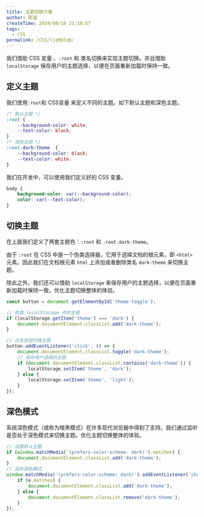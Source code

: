 ```yaml
---
title: 主题切换方案
author: 耶温
createTime: 2024/08/16 21:18:57
tags:
  - CSS
permalink: /CSS/ljq9blqb/
---
```


我们借助  CSS 变量 、`:root` 和 类名切换来实现主题切换。并且借助 `localStorage` 保存用户的主题选择，以便在页面重新加载时保持一致。


##  定义主题

我们使用`:root`和 CSS变量 来定义不同的主题。如下默认主题和深色主题。

```css
/* 默认主题 */
:root {
    --background-color: white;
    --text-color: black;
}
/* 深色主题 */
:root.dark-theme  {
    --background-color: black;
    --text-color: white;
}
```
我们在开发中，可以使用我们定义好的 CSS 变量。

```css
body {
    background-color: var(--background-color);
    color: var(--text-color);
}   
```


## 切换主题

在上面我们定义了两套主题色：`:root` 和 `.root.dark-theme`。

由于 `:root` 在 CSS 中是一个伪类选择器，它用于选择文档的根元素，即 `<html>` 元素。因此我们在文档根元素 `html` 上添加或者删除类名 `dark-theme` 来切换主题。

除此之外，我们还可以借助 `localStorage` 来保存用户的主题选择，以便在页面重新加载时保持一致。优化主题切换整体的体验。


```js
const button = document.getElementById('theme-toggle');

// 检查 localStorage 中的主题
if (localStorage.getItem('theme') === 'dark') {
    document.documentElement.classList.add('dark-theme');
}

// 点击按钮切换主题
button.addEventListener('click', () => {
    document.documentElement.classList.toggle('dark-theme');
    // 保存用户选择的主题
    if (document.documentElement.classList.contains('dark-theme')) {
        localStorage.setItem('theme', 'dark');
    } else {
        localStorage.setItem('theme', 'light');
    }
});
```


## 


## 深色模式

系统深色模式（或称为暗黑模式）在许多现代浏览器中得到了支持。我们通过监听是否处于深色模式来切换主题。优化主题切换整体的体验。

```js
// 设置默认主题
if (window.matchMedia('(prefers-color-scheme: dark)').matches) {
    document.documentElement.classList.add('dark-theme');
}
// 监听深色模式
window.matchMedia('(prefers-color-scheme: dark)').addEventListener('change', (e) => {
    if (e.matches) {
        document.documentElement.classList.add('dark-theme');
    } else {
        document.documentElement.classList.remove('dark-theme');
    }
});
``` 
